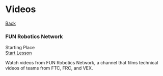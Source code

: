 <div class="page-header">
  <h1>Videos</h1>
  <a href="/design/" class="home-button">Back</a>
</div>


<!-- Card 1 -->
<div class="simple-card">
  <div class="card-header">
    <div class="card-title-row">
      <h3 class="card-title">FUN Robotics Network</h3>
      <span class="card-level-badge starting">Starting Place</span>
    </div>
    <a href="FUN/" class="card-button">
      Start Lesson
    </a>
  </div>
  <p class="card-description">
    Watch videos from FUN Robotics Network, a channel that films technical videos of teams from FTC, FRC, and VEX. 
  </p>
</div>